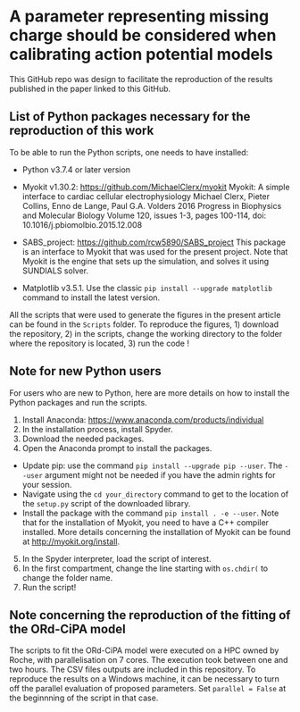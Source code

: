 # A parameter representing missing charge should be considered when calibrating action potential models

This GitHub repo was design to facilitate the reproduction of the results published in the paper linked to this GitHub.

## List of Python packages necessary for the reproduction of this work
To be able to run the Python scripts, one needs to have installed:
  - Python v3.7.4 or later version 
  - Myokit v1.30.2: https://github.com/MichaelClerx/myokit 
  Myokit: A simple interface to cardiac cellular electrophysiology Michael Clerx, Pieter Collins, Enno de Lange, Paul   G.A. Volders 2016 Progress in Biophysics and Molecular Biology Volume 120, issues 1-3, pages 100-114, 
  doi:  10.1016/j.pbiomolbio.2015.12.008
 
  - SABS_project: https://github.com/rcw5890/SABS_project
  This package is an interface to Myokit that was used for the present project. Note that Myokit is the engine that sets up the simulation, and solves it using SUNDIALS solver.
  - Matplotlib v3.5.1. 
  Use the classic ```pip install --upgrade matplotlib``` command to install the latest version.
  
All the scripts that were used to generate the figures in the present article can be found in the ```Scripts``` folder. To reproduce the figures, 1) download the repository, 2) in the scripts, change the working directory to the folder where the repository is located, 3) run the code !

## Note for new Python users
For users who are new to Python, here are more details on how to install the Python packages and run the scripts.

1) Install Anaconda: https://www.anaconda.com/products/individual
2) In the installation process, install Spyder.
3) Download the needed packages.
4) Open the Anaconda prompt to install the packages.
  - Update pip: use the command ```pip install --upgrade pip --user```. The ```--user``` argument might not be needed if you have the admin rights for your session.
  - Navigate using the ```cd your_directory``` command to get to the location of the ```setup.py``` script of the downloaded library.
  - Install the package with the command ```pip install . -e --user```. Note that for the installation of Myokit, you need to have a C++ compiler installed. More details concerning the installation of Myokit can be found at http://myokit.org/install.
5) In the Spyder interpreter, load the script of interest.
6) In the first compartment, change the line starting with ```os.chdir(``` to change the folder name.
7) Run the script!

## Note concerning the reproduction of the fitting of the ORd-CiPA model
The scripts to fit the ORd-CiPA model were executed on a HPC owned by Roche, with parallelisation on 7 cores. The execution took between one and two hours. The CSV files outputs are included in this repository.
To reproduce the results on a Windows machine, it can be necessary to turn off the parallel evaluation of proposed parameters. Set ```parallel = False``` at the beginnning of the script in that case.
